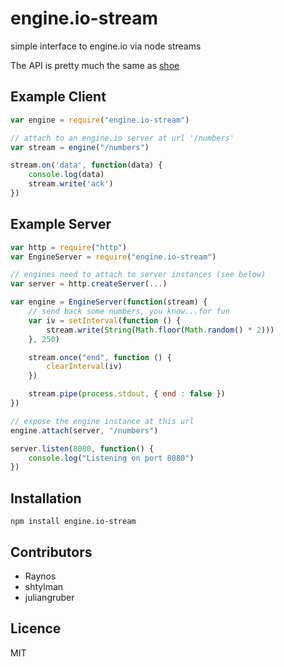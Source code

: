 # engine.io-stream

simple interface to engine.io via node streams

The API is pretty much the same as [shoe](https://github.com/substack/shoe)

## Example Client

```js
var engine = require("engine.io-stream")

// attach to an engine.io server at url '/numbers'
var stream = engine("/numbers")

stream.on('data', function(data) {
    console.log(data)
    stream.write('ack')
})
```

## Example Server

```js
var http = require("http")
var EngineServer = require("engine.io-stream")

// engines need to attach to server instances (see below)
var server = http.createServer(...)

var engine = EngineServer(function(stream) {
    // send back some numbers, you know...for fun
    var iv = setInterval(function () {
        stream.write(String(Math.floor(Math.random() * 2)))
    }, 250)

    stream.once("end", function () {
        clearInterval(iv)
    })

    stream.pipe(process.stdout, { end : false })
})

// expose the engine instance at this url
engine.attach(server, "/numbers")

server.listen(8080, function() {
    console.log("Listening on port 8080")
})
```

## Installation

`npm install engine.io-stream`

## Contributors

 - Raynos
 - shtylman
 - juliangruber

## Licence
MIT

